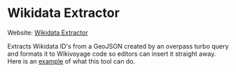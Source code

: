 # Wikidata Extractor
Website: [Wikidata Extractor](https://rene78.github.io/Wikidata-Extractor/)

Extracts Wikidata ID's from a GeoJSON created by an overpass turbo query and formats it to Wikivoyage code so editors can insert it straight away. Here is an [example](https://en.wikivoyage.org/wiki/Talk:Prague#Wikidata_items_for_dynamic_map "Districts of Prague") of what this tool can do.
